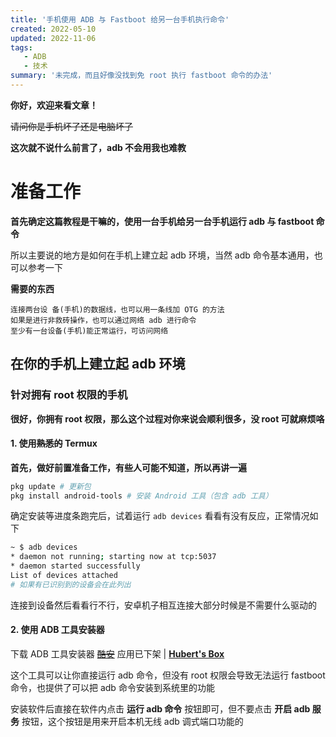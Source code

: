 ```yaml
---
title: '手机使用 ADB 与 Fastboot 给另一台手机执行命令'
created: 2022-05-10
updated: 2022-11-06
tags: 
   - ADB
   - 技术
summary: '未完成，而且好像没找到免 root 执行 fastboot 命令的办法'
---
```


**你好，欢迎来看文章！**

~~请问你是手机坏了还是电脑坏了~~

**这次就不说什么前言了，adb 不会用我也难教**

# 准备工作

**首先确定这篇教程是干嘛的，使用一台手机给另一台手机运行 adb 与 fastboot 命令**

所以主要说的地方是如何在手机上建立起 adb 环境，当然 adb 命令基本通用，也可以参考一下

**需要的东西**

```text
连接两台设 备(手机)的数据线，也可以用一条线加 OTG 的方法
如果是进行非救砖操作，也可以通过网络 adb 进行命令
至少有一台设备(手机)能正常运行，可访问网络
```

## 在你的手机上建立起 adb 环境

### 针对拥有 root 权限的手机

**很好，你拥有 root 权限，那么这个过程对你来说会顺利很多，没 root 可就麻烦咯**

#### 1. 使用~~熟悉的~~ Termux

**首先，做好前置准备工作，有些人可能不知道，所以再讲一遍**

```bash
pkg update # 更新包
pkg install android-tools # 安装 Android 工具（包含 adb 工具）
```

确定安装等进度条跑完后，试着运行 `adb devices` 看看有没有反应，正常情况如下

```bash
~ $ adb devices
* daemon not running; starting now at tcp:5037
* daemon started successfully
List of devices attached
# 如果有已识别到的设备会在此列出
```

连接到设备然后看看行不行，安卓机子相互连接大部分时候是不需要什么驱动的

#### 2. 使用 ADB 工具安装器

下载 ADB 工具安装器  [~~酷安~~](https://www.coolapk.com/apk/crixec.adbtoolkitsinstall) 应用已下架 | [__Hubert's Box__](https://t5d.trle5.xyz/Apk/ADB-tools-3.0.apk)

这个工具可以让你直接运行 adb 命令，但没有 root 权限会导致无法运行 fastboot 命令，也提供了可以把 adb 命令安装到系统里的功能

安装软件后直接在软件内点击 **运行 adb 命令** 按钮即可，但不要点击 **开启 adb 服务** 按钮，这个按钮是用来开启本机无线 adb 调式端口功能的
